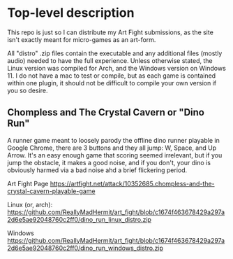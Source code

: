 # Top-level description
This repo is just so I can distribute my Art Fight submissions, as the site isn't exactly meant for micro-games as an art-form.

All "distro" .zip files contain the executable and any additional files (mostly audio) needed to have the full experience. Unless otherwise stated, the Linux version was compiled for Arch, and the Windows version on Windows 11. I do not have a mac to test or compile, but as each game is contained within one plugin, it should not be difficult to compile your own version if you so desire.

## Chompless and The Crystal Cavern or "Dino Run"
A runner game meant to loosely parody the offline dino runner playable in Google Chrome, there are 3 buttons and they all jump: W, Space, and Up Arrow. It's an easy enough game that scoring seemed irrelevant, but if you jump the obstacle, it makes a good noise, and if you don't, your dino is obviously harmed via a bad noise ahd a brief flickering period.

Art Fight Page
https://artfight.net/attack/10352685.chompless-and-the-crystal-cavern-playable-game

Linux (or, arch):
https://github.com/ReallyMadHermit/art_fight/blob/c1674f463678429a297a2d6e5ae92048760c2ff0/dino_run_linux_distro.zip

Windows
https://github.com/ReallyMadHermit/art_fight/blob/c1674f463678429a297a2d6e5ae92048760c2ff0/dino_run_windows_distro.zip
